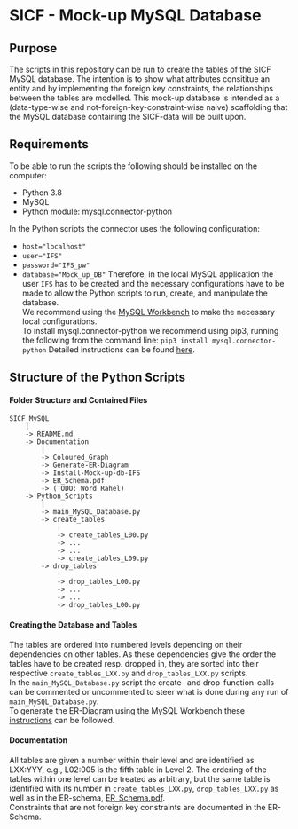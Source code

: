 # SICF - Mock-up MySQL Database

## Purpose
The scripts in this repository can be run to create the tables of the SICF MySQL database. The intention is to show what attributes consititue an entity and by implementing the foreign key constraints, the relationships between the tables are modelled. This mock-up database is intended as a (data-type-wise and not-foreign-key-constraint-wise naive) scaffolding that the MySQL database containing the SICF-data will be built upon.

## Requirements
To be able to run the scripts the following should be installed on the computer:
- Python 3.8
- MySQL
- Python module: mysql.connector-python

In the Python scripts the connector uses the following configuration:
- `host="localhost"`
- `user="IFS"`
- `password="IFS_pw"`
- `database="Mock_up_DB"`
Therefore, in the local MySQL application the user `IFS` has to be created and the necessary configurations have to be made to allow the Python scripts to run, create, and manipulate the database.  
We recommend using the [MySQL Workbench](https://dev.mysql.com/downloads/workbench/) to make the necessary local configurations.  
To install mysql.connector-python we recommend using pip3, running the following from the command line: `pip3 install mysql.connector-python`
Detailed instructions can be found [here]().

## Structure of the Python Scripts

#### Folder Structure and Contained Files
```
SICF_MySQL
	|
	-> README.md
	-> Documentation
		|
		-> Coloured_Graph
		-> Generate-ER-Diagram
		-> Install-Mock-up-db-IFS
		-> ER_Schema.pdf
		-> (TODO: Word Rahel)
	-> Python_Scripts
		|
		-> main_MySQL_Database.py
		-> create_tables
			|
			-> create_tables_L00.py
			-> ...
			-> ...
			-> create_tables_L09.py
		-> drop_tables
			|
			-> drop_tables_L00.py
			-> ...
			-> ...
			-> drop_tables_L00.py
```

#### Creating the Database and Tables
The tables are ordered into numbered levels depending on their dependencies on other tables. As these dependencies give the order the tables have to be created resp. dropped in, they are sorted into their respective `create_tables_LXX.py` and `drop_tables_LXX.py` scripts.  
In the `main_MySQL_Database.py` script the create- and drop-function-calls can be commented or uncommented to steer what is done during any run of `main_MySQL_Database.py`.  
To generate the ER-Diagram using the MySQL Workbench these [instructions]() can be followed.

#### Documentation
All tables are given a number within their level and are identified as LXX:YYY, e.g., L02:005 is the fifth table in Level 2. The ordering of the tables within one level can be treated as arbitrary, but the same table is identified with its number in `create_tables_LXX.py`, `drop_tables_LXX.py` as well as in the ER-schema, [ER_Schema.pdf]().  
Constraints that are not foreign key constraints are documented in the ER-Schema.

